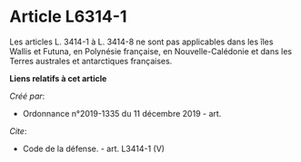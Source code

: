 # Article L6314-1

Les articles L. 3414-1 à L. 3414-8 ne sont pas applicables dans les îles Wallis et Futuna, en Polynésie française, en
Nouvelle-Calédonie et dans les Terres australes et antarctiques françaises.

**Liens relatifs à cet article**

_Créé par_:

  - Ordonnance n°2019-1335 du 11 décembre 2019 - art.

_Cite_:

  - Code de la défense. - art. L3414-1 (V)
